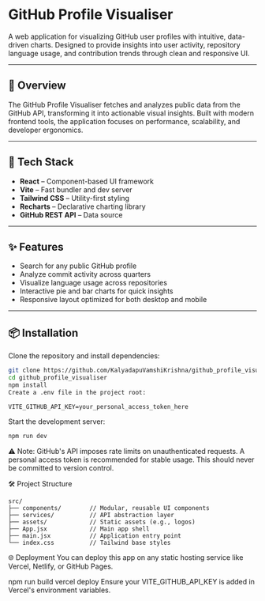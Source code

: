 # GitHub Profile Visualiser

A web application for visualizing GitHub user profiles with intuitive, data-driven charts. Designed to provide insights into user activity, repository language usage, and contribution trends through clean and responsive UI.

---

## 🧭 Overview

The GitHub Profile Visualiser fetches and analyzes public data from the GitHub API, transforming it into actionable visual insights. Built with modern frontend tools, the application focuses on performance, scalability, and developer ergonomics.

---

## 🔧 Tech Stack

- **React** – Component-based UI framework
- **Vite** – Fast bundler and dev server
- **Tailwind CSS** – Utility-first styling
- **Recharts** – Declarative charting library
- **GitHub REST API** – Data source

---

## ✨ Features

- Search for any public GitHub profile
- Analyze commit activity across quarters
- Visualize language usage across repositories
- Interactive pie and bar charts for quick insights
- Responsive layout optimized for both desktop and mobile

---

## 📦 Installation

Clone the repository and install dependencies:

```bash
git clone https://github.com/KalyadapuVamshiKrishna/github_profile_visualiser.git
cd github_profile_visualiser
npm install
Create a .env file in the project root:
```
```env
VITE_GITHUB_API_KEY=your_personal_access_token_here
```
Start the development server:
```bash
npm run dev
```
⚠️ Note: GitHub's API imposes rate limits on unauthenticated requests. A personal access token is recommended for stable usage. This should never be committed to version control.

🛠️ Project Structure
```
src/
├── components/        // Modular, reusable UI components
├── services/          // API abstraction layer
├── assets/            // Static assets (e.g., logos)
├── App.jsx            // Main app shell
├── main.jsx           // Application entry point
└── index.css          // Tailwind base styles
```
🌐 Deployment
You can deploy this app on any static hosting service like Vercel, Netlify, or GitHub Pages.

npm run build
vercel deploy
Ensure your VITE_GITHUB_API_KEY is added in Vercel's environment variables.
